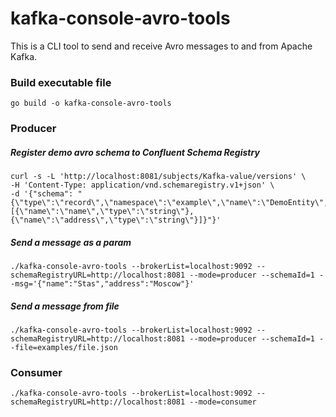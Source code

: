 # kafka-console-avro-tools

This is a CLI tool to send and receive Avro messages to and from Apache Kafka.

### Build executable file

```
go build -o kafka-console-avro-tools
```

### Producer

##### Register demo avro schema to Confluent Schema Registry
```
curl -s -L 'http://localhost:8081/subjects/Kafka-value/versions' \
-H 'Content-Type: application/vnd.schemaregistry.v1+json' \
-d '{"schema": "{\"type\":\"record\",\"namespace\":\"example\",\"name\":\"DemoEntity\",\"fields\":[{\"name\":\"name\",\"type\":\"string\"},{\"name\":\"address\",\"type\":\"string\"}]}"}'
```
##### Send a message as a param
```
./kafka-console-avro-tools --brokerList=localhost:9092 --schemaRegistryURL=http://localhost:8081 --mode=producer --schemaId=1 --msg='{"name":"Stas","address":"Moscow"}'

```

##### Send a message from file
```
./kafka-console-avro-tools --brokerList=localhost:9092 --schemaRegistryURL=http://localhost:8081 --mode=producer --schemaId=1 --file=examples/file.json
```

### Consumer
```
./kafka-console-avro-tools --brokerList=localhost:9092 --schemaRegistryURL=http://localhost:8081 --mode=consumer 
```